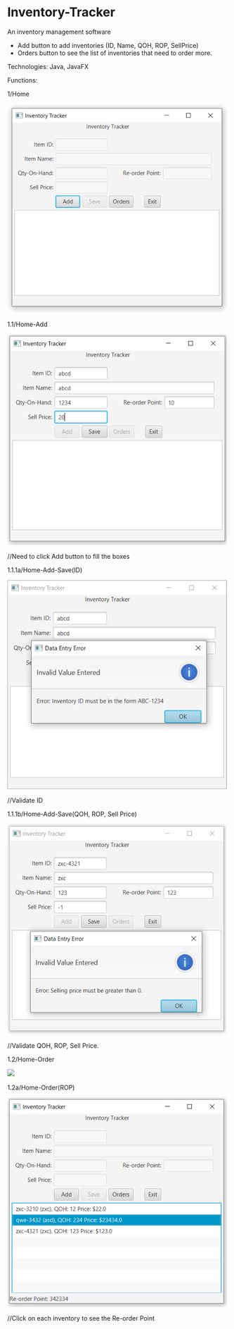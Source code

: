 # Inventory-Tracker

An inventory management software
- Add button to add inventories (ID, Name, QOH, ROP, SellPrice)
- Orders button to see the list of inventories that need to order more.

Technologies: Java, JavaFX



Functions:

1/Home

<img src="https://github.com/BrianVu999/Inventory-Tracker/blob/main/Screenshots/Home.PNG" width="500">


1.1/Home-Add

<img src="https://github.com/BrianVu999/Inventory-Tracker/blob/main/Screenshots/Add.PNG" width="500">

//Need to click Add button to fill the boxes


1.1.1a/Home-Add-Save(ID)

<img src="https://github.com/BrianVu999/Inventory-Tracker/blob/main/Screenshots/Add-ID-Validation.PNG" width="500">

//Validate ID


1.1.1b/Home-Add-Save(QOH, ROP, Sell Price)

<img src="https://github.com/BrianVu999/Inventory-Tracker/blob/main/Screenshots/Add-Greater0.PNG" width="500">

//Validate QOH, ROP, Sell Price.


1.2/Home-Order

<img src="https://github.com/BrianVu999/Inventory-Tracker/blob/main/Screenshots/Order.PNG" width="500">


1.2a/Home-Order(ROP)


<img src="https://github.com/BrianVu999/Inventory-Tracker/blob/main/Screenshots/Order-ReOrderPoint.PNG" width="500">

//Click on each inventory to see the Re-order Point





